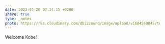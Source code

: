 ```yaml
---
date: 2023-05-20 07:34:15 +0200
share: true
type: _notes
photo: https://res.cloudinary.com/dbi2zounq/image/upload/v1684560845/tdbpxe9suu93vmbocbyd.jpg
---
```

Welcome Kobe!
